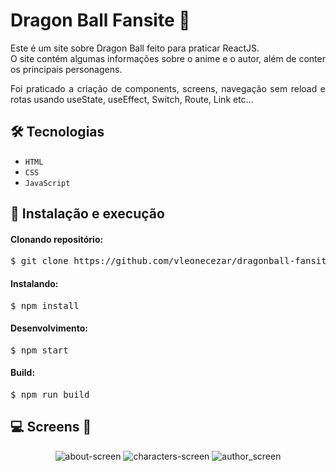<h1>Dragon Ball Fansite 🐉</h1>

<div style="text-align: justify;">
Este é um site sobre Dragon Ball feito para praticar ReactJS.<br/>
O site contém algumas informações sobre o anime e o autor, além de conter os principais personagens. 

Foi praticado a criação de components, screens, navegação sem reload e rotas usando useState, useEffect, Switch, Route, Link etc...
</div>

## 🛠 Tecnologias

- <code>HTML</code>
- <code>CSS</code>
- <code>JavaScript</code>

## 🚀 Instalação e execução

#### Clonando repositório:

<pre>$ git clone https://github.com/vleonecezar/dragonball-fansite</pre>

#### Instalando:

<pre>$ npm install</pre>

#### Desenvolvimento:

<pre>$ npm start</pre>

#### Build:

<pre>$ npm run build</pre>

## 💻 Screens 📱
<div align="center">
  
![about-screen](https://user-images.githubusercontent.com/76831929/155434159-bc468426-9957-467a-b2f4-a5f97a8fc208.jpg)
![characters-screen](https://user-images.githubusercontent.com/76831929/155434174-67881ac5-5849-44e0-8a9f-8f43fad1486f.jpg)
![author_screen](https://user-images.githubusercontent.com/76831929/155434181-0f965eb8-2ff7-4641-869e-177abaf0a470.jpg)

</div>

